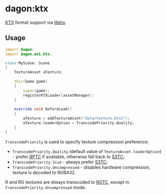 # dagon:ktx

[KTX](https://www.khronos.org/ktx/) format support via [libktx](https://github.com/KhronosGroup/KTX-Software).

## Usage

```d
import dagon;
import dagon.ext.ktx;

class MyScene: Scene
{
    TextureAsset aTexture;
    
    this(Game game)
    {
        super(game);
        registerKTXLoader(assetManager);
    }
    
    override void beforeLoad()
    {
        aTexture = addTextureAsset("data/texture.ktx2");
        aTexture.loaderOption = TranscodePriority.Quality;
    }
}
```

`TranscodePriority` is used to specify texture compression preference:
- `TranscodePriority.Quality` (default value of `TextureAsset.loaderOption`) - prefer [BPTC](_Texture_Compression) if available, otherwise fall back to [S3TC](https://www.khronos.org/opengl/wiki/S3_Texture_Compression);
- `TranscodePriority.Size` - always prefer [S3TC](https://www.khronos.org/opengl/wiki/S3_Texture_Compression);
- `TranscodePriority.Uncompressed` - disables hardware compression, texture is decoded to RGBA32.

R and RG textures are always transcoded to [RGTC](https://www.khronos.org/opengl/wiki/Red_Green_Texture_Compression), except in `TranscodePriority.Uncompressed` mode.
